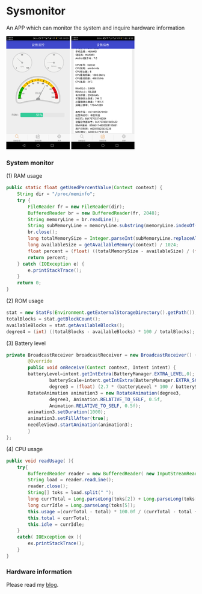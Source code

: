 Sysmonitor
==========
An APP which can monitor the system and inquire hardware information

<img src='mdimage/image01.png' height='300px'/>
<img src='mdimage/image02.png' height='300px'/>

### System monitor
(1) RAM usage
```java
public static float getUsedPercentValue(Context context) {
	String dir = "/proc/meminfo";
	try {
		FileReader fr = new FileReader(dir);
		BufferedReader br = new BufferedReader(fr, 2048);
		String memoryLine = br.readLine();
		String subMemoryLine = memoryLine.substring(memoryLine.indexOf("MemTotal:"));
		br.close();
		long totalMemorySize = Integer.parseInt(subMemoryLine.replaceAll("\\D+", ""));
		long availableSize = getAvailableMemory(context) / 1024;
		float percent = (float) ((totalMemorySize - availableSize) / (float) totalMemorySize);
		return percent;
	} catch (IOException e) {
		e.printStackTrace();
	}
	return 0;
}
```
(2) ROM usage
```java
stat = new StatFs(Environment.getExternalStorageDirectory().getPath());
totalBlocks = stat.getBlockCount();
availableBlocks = stat.getAvailableBlocks();
degree4 = (int) ((totalBlocks - availableBlocks) * 100 / totalBlocks);
```
(3) Battery level
```java
private BroadcastReceiver broadcastReceiver = new BroadcastReceiver() {
        @Override
        public void onReceive(Context context, Intent intent) {
		batteryLevel=intent.getIntExtra(BatteryManager.EXTRA_LEVEL,0);
            	batteryScale=intent.getIntExtra(BatteryManager.EXTRA_SCALE,100);
            	degree3 = (float) (2.7 * (batteryLevel * 100 / batteryScale));
		RotateAnimation animation3 = new RotateAnimation(degree3, 
				degree3, Animation.RELATIVE_TO_SELF, 0.5f,
				Animation.RELATIVE_TO_SELF, 0.5f);
		animation3.setDuration(1000);
		animation3.setFillAfter(true);
		needleView3.startAnimation(animation3);
        }
};
```
(4) CPU usage
```java
public void readUsage( ){
	try{
		BufferedReader reader = new BufferedReader( new InputStreamReader( new FileInputStream( "/proc/stat" ) ), 1000 );
		String load = reader.readLine();
		reader.close();     
		String[] toks = load.split(" ");
		long currTotal = Long.parseLong(toks[2]) + Long.parseLong(toks[3]) + Long.parseLong(toks[4]);
		long currIdle = Long.parseLong(toks[5]);
		this.usage =(currTotal - total) * 100.0f / (currTotal - total + currIdle - idle);
		this.total = currTotal;
		this.idle = currIdle;
	}
	catch( IOException ex ){
		ex.printStackTrace();           
	}  
}
```

### Hardware information
Please read my [blog](http://blog.csdn.net/osawatari/article/details/53292769).
